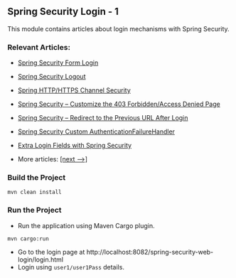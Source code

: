## Spring Security Login - 1

This module contains articles about login mechanisms with Spring Security.

### Relevant Articles:

- [Spring Security Form Login](docs/SpringSecurity_FormLogin.md)
- [Spring Security Logout](docs/SpringSecurity_Logout.md)
- [Spring HTTP/HTTPS Channel Security](docs/SpringSecurity_HttpsChannel.md)
- [Spring Security – Customize the 403 Forbidden/Access Denied Page](docs/SpringSecurity_Custom_AccessDeniedPage.md)
- [Spring Security – Redirect to the Previous URL After Login](docs/SpringSecurity_RedirectLogin.md)
- [Spring Security Custom AuthenticationFailureHandler](docs/SpringSecurity_Custom_AuthenticationFailureHandler.md)
- [Extra Login Fields with Spring Security](docs/SpringSecurity_Extra_LoginFields.md)

- More articles: [[next -->]](../spring-security-web-login-2/README.md)

### Build the Project

```
mvn clean install
```

### Run the Project

- Run the application using Maven Cargo plugin.

```
mvn cargo:run
```

- Go to the login page at http://localhost:8082/spring-security-web-login/login.html
- Login using ```user1/user1Pass``` details.